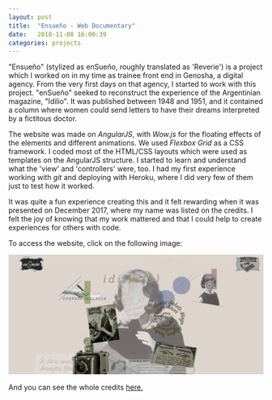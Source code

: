 ```yaml
---
layout: post
title:  "Ensueño - Web Documentary"
date:   2018-11-08 16:00:39
categories: projects
---
```

"Ensueño" (stylized as enSueño, roughly translated as 'Reverie') is a project which I worked on in my time as trainee front end in Genosha, a digital agency. From the very first days on that agency, I started to work with this project. "enSueño" seeked to reconstruct the experience of the Argentinian magazine, "Idilio". It was published between 1948 and 1951, and it contained a column where women could send letters to have their dreams interpreted by a fictitous doctor. 

The website was made on *AngularJS*, with *Wow.js* for the floating effects of the elements and different animations. We used *Flexbox Grid* as a CSS framework. I coded most of the HTML/CSS layouts which were used as templates on the AngularJS structure. I started to learn and understand what the 'view' and 'controllers' were, too. I had my first experience working with *git* and deploying with Heroku, where I did very few of them just to test how it worked. 

It was quite a fun experience creating this and it felt rewarding when it was presented on December 2017, where my name was listed on the credits. I felt the joy of knowing that my work mattered and that I could help to create experiences for others with code.

To access the website, click on the following image:

[![El Psicoanálisis Te Ayudará](/static/projects/ensueno.png)](http://elpsicoanalisisteayudara.com)

And you can see the whole credits [here.](http://www.elpsicoanalisisteayudara.com/about.html) 
